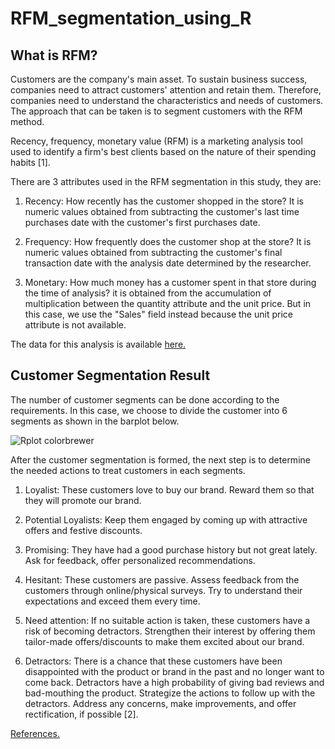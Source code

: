 # RFM_segmentation_using_R
## What is RFM?
Customers are the company's main asset. To sustain business success, companies need to attract customers' attention and retain them. Therefore, companies need to understand the characteristics and needs of customers. The approach that can be taken is to segment customers with the RFM method. 

Recency, frequency, monetary value (RFM) is a marketing analysis tool used to identify a firm's best clients based on the nature of their spending habits [1].

There are 3 attributes used in the RFM segmentation in this study, they are:
1. Recency: How recently has the customer shopped in the store? 
It is numeric values obtained from subtracting the customer's last time purchases date with the customer's first purchases date.


2. Frequency: How frequently does the customer shop at the store? It is numeric values obtained from subtracting the customer's final transaction date with the analysis date determined by the researcher.

3. Monetary: How much money has a customer spent in that store during the time of analysis? it is obtained from the accumulation of multiplication between the quantity attribute and the unit price. But in this case, we use the "Sales" field instead because the unit price attribute is not available.

The data for this analysis is available [here.](https://drive.google.com/file/d/1BJQtz_Xw8FwfiPL5Dg0gjUF8xvmafNJO/view?usp=drivesdk)

## Customer Segmentation Result
The number of customer segments can be done according to the requirements. In this case, we choose to divide the customer into 6 segments as shown in the barplot below.

![Rplot colorbrewer](https://user-images.githubusercontent.com/92423145/139538123-0cf185d8-de42-415c-9f39-1c1aacc9b5a2.jpeg)

After the customer segmentation is formed, the next step is to determine the needed actions to treat customers in each segments.
1. Loyalist: These customers love to buy our brand. Reward them so that they will promote our brand.

2. Potential Loyalists: Keep them engaged by coming up with attractive offers and festive discounts.

3. Promising: They have had a good purchase history but not great lately. Ask for feedback, offer personalized recommendations.

4. Hesitant: These customers are passive. Assess feedback from the customers through online/physical surveys. Try to understand their expectations and exceed them every time.

5. Need attention: If no suitable action is taken, these customers have a risk of becoming detractors. Strengthen their interest by offering them tailor-made offers/discounts to make them excited about our brand.

6. Detractors: There is a chance that these customers have been disappointed with the product or brand in the past and no longer want to come back. Detractors have a high probability of giving bad reviews and bad-mouthing the product. Strategize the actions to follow up with the detractors. Address any concerns, make improvements, and offer rectification, if possible [2].

[References.](https://drive.google.com/file/d/1BhuJwgtofhIB2EA4Coe9AQy4CXGKVhuX/view?usp=drivesdk)
